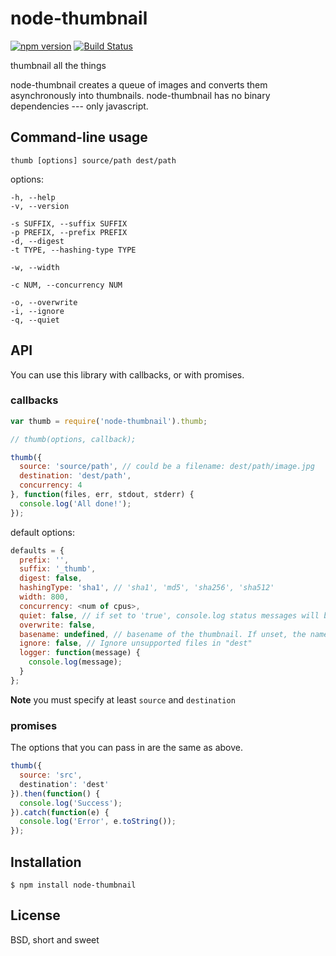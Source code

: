 node-thumbnail
==============

[![npm version](https://badge.fury.io/js/node-thumbnail.svg)](https://badge.fury.io/js/node-thumbnail) [![Build Status](https://travis-ci.org/honza/node-thumbnail.svg?branch=master)](https://travis-ci.org/honza/node-thumbnail)

thumbnail all the things

node-thumbnail creates a queue of images and converts them asynchronously into
thumbnails.  node-thumbnail has no binary dependencies --- only javascript.

Command-line usage
------------------

    thumb [options] source/path dest/path

options:

    -h, --help
    -v, --version

    -s SUFFIX, --suffix SUFFIX
    -p PREFIX, --prefix PREFIX
    -d, --digest
    -t TYPE, --hashing-type TYPE

    -w, --width

    -c NUM, --concurrency NUM

    -o, --overwrite
    -i, --ignore
    -q, --quiet

API
---

You can use this library with callbacks, or with promises.

### callbacks

```js
var thumb = require('node-thumbnail').thumb;

// thumb(options, callback);

thumb({
  source: 'source/path', // could be a filename: dest/path/image.jpg
  destination: 'dest/path',
  concurrency: 4
}, function(files, err, stdout, stderr) {
  console.log('All done!');
});
```

default options:

```js
defaults = {
  prefix: '',
  suffix: '_thumb',
  digest: false,
  hashingType: 'sha1', // 'sha1', 'md5', 'sha256', 'sha512'
  width: 800,
  concurrency: <num of cpus>,
  quiet: false, // if set to 'true', console.log status messages will be supressed
  overwrite: false,
  basename: undefined, // basename of the thumbnail. If unset, the name of the source file is used as basename.
  ignore: false, // Ignore unsupported files in "dest"
  logger: function(message) {
    console.log(message);
  }
};
```

**Note** you must specify at least `source` and `destination`

### promises

The options that you can pass in are the same as above.

```js
thumb({
  source: 'src',
  destination': 'dest'
}).then(function() {
  console.log('Success');
}).catch(function(e) {
  console.log('Error', e.toString());
});
```

Installation
------------

    $ npm install node-thumbnail

License
-------

BSD, short and sweet
